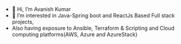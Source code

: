 - 👋 Hi, I’m Avanish Kumar
- 👀 I’m interested in Java-Spring boot and ReactJs Based Full stack projects, 
- Also having exposure to Ansible, Terraform & Scripting and Cloud computing platforms(AWS, Azure and AzureStack)
